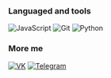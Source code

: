 

### Languaged and tools

![JavaScript](https://img.shields.io/badge/-JavaScript-090909?style=for-the-badge&logo=JavaScript&logoColor=E9D54D)
![Git](https://img.shields.io/badge/-Git-090909?style=for-the-badge&logo=Git&logoColor=orange)
![Python](https://img.shields.io/badge/-Python-090909?style=for-the-badge&logo=Python&logoColor=E9D54D)


### More me

[![VK](https://img.shields.io/badge/VK-090909?style=for-the-badge&logo=Vk&logoColor=blue)](https://vk.com/kotnarys)
[![Telegram](https://img.shields.io/badge/Telegram-090909?style=for-the-badge&logo=telegram&logoColor=47c5FB)](https://t.me/kotnarys)
